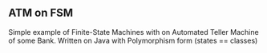 ## ATM on FSM

Simple example of Finite-State Machines with on Automated Teller Machine of some Bank.
Written on Java with Polymorphism form (states == classes)
